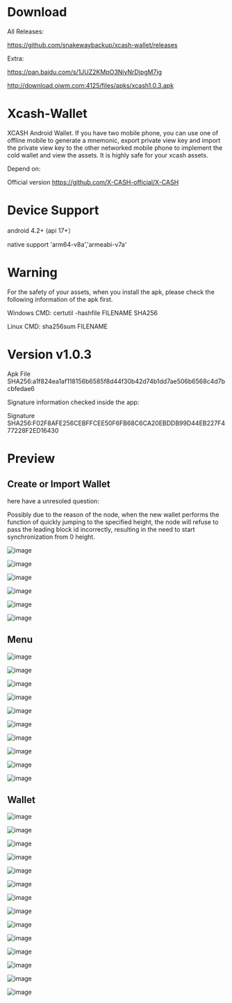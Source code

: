 ﻿# Download

All Releases:

https://github.com/snakewaybackup/xcash-wallet/releases

Extra:

https://pan.baidu.com/s/1JUZ2KMpO3NiyNrDjpgM7ig

http://download.oiwm.com:4125/files/apks/xcash1.0.3.apk

# Xcash-Wallet

XCASH Android Wallet. If you have two mobile phone, you can use one of offline mobile to generate a mnemonic, export private view key and import the private view key to the other networked mobile phone to implement the cold wallet and view the assets. It is highly safe for your xcash assets.

Depend on:

Official version  https://github.com/X-CASH-official/X-CASH

# Device Support

android 4.2+ (api 17+）

native support  'arm64-v8a','armeabi-v7a'

# Warning

For the safety of your assets, when you install the apk, please check the following information of the apk first.

Windows CMD: certutil -hashfile FILENAME SHA256

Linux CMD: sha256sum FILENAME

# Version v1.0.3

Apk File SHA256:a1f824ea1af118156b6585f8d44f30b42d74b1dd7ae506b6568c4d7bcbfedae6

Signature information checked inside the app:

Signature SHA256:F02F8AFE256CEBFFCEE50F6FB68C6CA20EBDDB99D44EB227F477228F2ED16430

# Preview

## Create or Import Wallet

here have a unresoled question:

Possibly due to the reason of the node, when the new wallet performs the function of quickly jumping to the specified height, the node will refuse to pass the leading block id incorrectly, resulting in the need to start synchronization from 0 height.


![image](https://github.com/snakewaybackup/xcash-wallet/raw/master/preview/1.png)

![image](https://github.com/snakewaybackup/xcash-wallet/raw/master/preview/2.png)

![image](https://github.com/snakewaybackup/xcash-wallet/raw/master/preview/3.png)

![image](https://github.com/snakewaybackup/xcash-wallet/raw/master/preview/4.png)

![image](https://github.com/snakewaybackup/xcash-wallet/raw/master/preview/5.png)

![image](https://github.com/snakewaybackup/xcash-wallet/raw/master/preview/6.png)


## Menu


![image](https://github.com/snakewaybackup/xcash-wallet/raw/master/preview/7.png)

![image](https://github.com/snakewaybackup/xcash-wallet/raw/master/preview/8.png)

![image](https://github.com/snakewaybackup/xcash-wallet/raw/master/preview/9.png)

![image](https://github.com/snakewaybackup/xcash-wallet/raw/master/preview/10.png)

![image](https://github.com/snakewaybackup/xcash-wallet/raw/master/preview/11.png)

![image](https://github.com/snakewaybackup/xcash-wallet/raw/master/preview/12.png)

![image](https://github.com/snakewaybackup/xcash-wallet/raw/master/preview/13.png)

![image](https://github.com/snakewaybackup/xcash-wallet/raw/master/preview/14.png)

![image](https://github.com/snakewaybackup/xcash-wallet/raw/master/preview/15.png)

![image](https://github.com/snakewaybackup/xcash-wallet/raw/master/preview/16.png)


## Wallet


![image](https://github.com/snakewaybackup/xcash-wallet/raw/master/preview/17.png)

![image](https://github.com/snakewaybackup/xcash-wallet/raw/master/preview/18.png)

![image](https://github.com/snakewaybackup/xcash-wallet/raw/master/preview/19.png)

![image](https://github.com/snakewaybackup/xcash-wallet/raw/master/preview/20.png)

![image](https://github.com/snakewaybackup/xcash-wallet/raw/master/preview/21.png)

![image](https://github.com/snakewaybackup/xcash-wallet/raw/master/preview/22.png)

![image](https://github.com/snakewaybackup/xcash-wallet/raw/master/preview/23.png)

![image](https://github.com/snakewaybackup/xcash-wallet/raw/master/preview/24.png)

![image](https://github.com/snakewaybackup/xcash-wallet/raw/master/preview/25.png)

![image](https://github.com/snakewaybackup/xcash-wallet/raw/master/preview/26.png)

![image](https://github.com/snakewaybackup/xcash-wallet/raw/master/preview/27.png)

![image](https://github.com/snakewaybackup/xcash-wallet/raw/master/preview/28.png)

![image](https://github.com/snakewaybackup/xcash-wallet/raw/master/preview/29.png)

![image](https://github.com/snakewaybackup/xcash-wallet/raw/master/preview/30.png)

